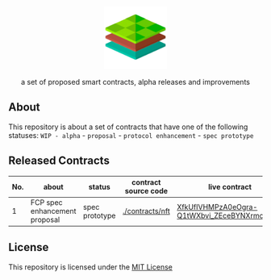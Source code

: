 
<p align="center">
  <a href="https://decent.land">
    <img src="./src/utils/img/logo25.png" height="124">
  </a>
  <p align="center">a set of proposed smart contracts, alpha releases and improvements</p>
</p>

## About
This repository is about a set of contracts that have one of the following statuses: `WIP - alpha` - `proposal` - `protocol enhancement` - `spec prototype`

## Released Contracts

| No.  | about | status | contract source code | live contract | onchain source code |
| ------------- | ------------- | ------------- | ------------- | ------------- | ------------- |
| 1     | FCP spec enhancement proposal | spec prototype  | [./contracts/nft](./contracts/nft) | [XfkUfIVHMPzA0eOgra-Q1tWXbvi_ZEceBYNXrmcxhHM](https://viewblock.io/arweave/address/B_1a3tdmh3X4-hGHiWB7MgK77dOeXQkTpSky1VZoL-o) | [B_1a3tdmh3X4-hGHiWB7MgK77dOeXQkTpSky1VZoL-o](https://viewblock.io/arweave/tx/B_1a3tdmh3X4-hGHiWB7MgK77dOeXQkTpSky1VZoL-o) |


## License
This repository is licensed under the [MIT License](./LICENSE)
